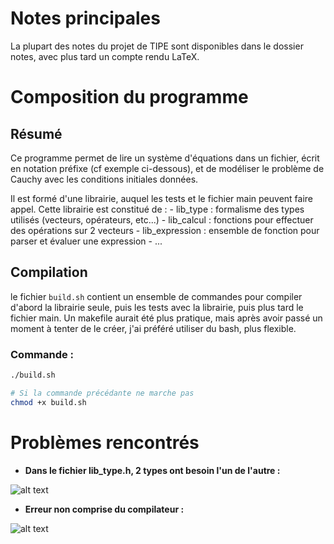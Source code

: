 # Notes principales

La plupart des notes du projet de TIPE sont disponibles dans le dossier notes, avec plus tard un compte rendu LaTeX.


# Composition du programme

## Résumé 

Ce programme permet de lire un système d'équations dans un fichier, écrit en notation préfixe (cf exemple ci-dessous), et de modéliser le problème de Cauchy avec les conditions initiales données.

Il est formé d'une librairie, auquel les tests et le fichier main peuvent faire appel. Cette librairie est constitué de :
    - lib_type : formalisme des types utilisés (vecteurs, opérateurs, etc...)
    - lib_calcul : fonctions pour effectuer des opérations sur 2 vecteurs
    - lib_expression : ensemble de fonction pour parser et évaluer une expression
    - ...

## Compilation

le fichier `build.sh` contient un ensemble de commandes pour compiler d'abord la librairie seule, puis les tests avec la librairie, puis plus tard le fichier main. Un makefile aurait été plus pratique, mais après avoir passé un moment à tenter de le créer, j'ai préféré utiliser du bash, plus flexible.

### Commande :

```sh
./build.sh
```

```sh
# Si la commande précédante ne marche pas
chmod +x build.sh
```


# Problèmes rencontrés

- **Dans le fichier lib_type.h, 2 types ont besoin l'un de l'autre :**

![alt text](README_ctx/image.png)


- **Erreur non comprise du compilateur :**

![alt text](README_ctx/image2.png)